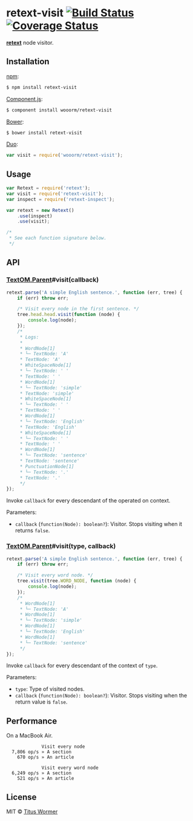 # retext-visit [![Build Status](https://img.shields.io/travis/wooorm/retext-visit.svg?style=flat)](https://travis-ci.org/wooorm/retext-visit) [![Coverage Status](https://img.shields.io/coveralls/wooorm/retext-visit.svg?style=flat)](https://coveralls.io/r/wooorm/retext-visit?branch=master)

**[retext](https://github.com/wooorm/retext)** node visitor.

## Installation

[npm](https://docs.npmjs.com/cli/install):

```bash
$ npm install retext-visit
```

[Component.js](https://github.com/componentjs/component):

```bash
$ component install wooorm/retext-visit
```

[Bower](http://bower.io/#install-packages):

```bash
$ bower install retext-visit
```

[Duo](http://duojs.org/#getting-started):

```javascript
var visit = require('wooorm/retext-visit');
```

## Usage

```javascript
var Retext = require('retext');
var visit = require('retext-visit');
var inspect = require('retext-inspect');

var retext = new Retext()
    .use(inspect)
    .use(visit);

/*
 * See each function signature below.
 */
```

## API

### [TextOM.Parent](https://github.com/wooorm/textom#textomparent-nlcstparent)#visit(callback)

```javascript
retext.parse('A simple English sentence.', function (err, tree) {
    if (err) throw err;

    /* Visit every node in the first sentence. */
    tree.head.head.visit(function (node) {
        console.log(node);
    });
    /*
     * Logs:
     *
     * WordNode[1]
     * └─ TextNode: 'A'
     * TextNode: 'A'
     * WhiteSpaceNode[1]
     * └─ TextNode: ' '
     * TextNode: ' '
     * WordNode[1]
     * └─ TextNode: 'simple'
     * TextNode: 'simple'
     * WhiteSpaceNode[1]
     * └─ TextNode: ' '
     * TextNode: ' '
     * WordNode[1]
     * └─ TextNode: 'English'
     * TextNode: 'English'
     * WhiteSpaceNode[1]
     * └─ TextNode: ' '
     * TextNode: ' '
     * WordNode[1]
     * └─ TextNode: 'sentence'
     * TextNode: 'sentence'
     * PunctuationNode[1]
     * └─ TextNode: '.'
     * TextNode: '.'
     */
});
```

Invoke `callback` for every descendant of the operated on context.

Parameters:

- `callback` (`function(Node): boolean?`): Visitor. Stops visiting when it returns `false`.

### [TextOM.Parent](https://github.com/wooorm/textom#textomparent-nlcstparent)#visit(type, callback)

```javascript
retext.parse('A simple English sentence.', function (err, tree) {
    if (err) throw err;

    /* Visit every word node. */
    tree.visit(tree.WORD_NODE, function (node) {
        console.log(node);
    });
    /*
     * WordNode[1]
     * └─ TextNode: 'A'
     * WordNode[1]
     * └─ TextNode: 'simple'
     * WordNode[1]
     * └─ TextNode: 'English'
     * WordNode[1]
     * └─ TextNode: 'sentence'
     */
});
```

Invoke `callback` for every descendant of the context of `type`.

Parameters:

- `type`: Type of visited nodes.
- `callback` (`function(Node): boolean?`): Visitor. Stops visiting when the return value is `false`.

## Performance

On a MacBook Air.

```text
             Visit every node
  7,806 op/s » A section
    670 op/s » An article

             Visit every word node
  6,249 op/s » A section
    521 op/s » An article
```

## License

MIT © [Titus Wormer](http://wooorm.com)
